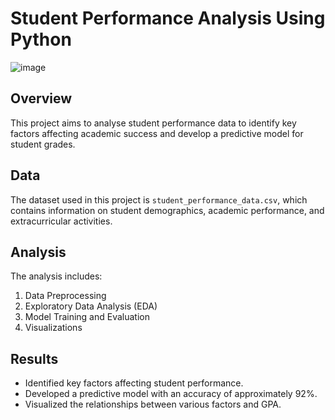 # Student Performance Analysis Using Python
![image](https://github.com/user-attachments/assets/40ab9cb6-3370-431e-9a8f-4d12cd473d07) 

## Overview
This project aims to analyse student performance data to identify key factors affecting academic success and develop a predictive model for student grades.

## Data
The dataset used in this project is `student_performance_data.csv`, which contains information on student demographics, academic performance, and extracurricular activities.

## Analysis
The analysis includes:
1. Data Preprocessing
2. Exploratory Data Analysis (EDA)
3. Model Training and Evaluation
4. Visualizations

## Results
- Identified key factors affecting student performance.
- Developed a predictive model with an accuracy of approximately 92%.
- Visualized the relationships between various factors and GPA.
